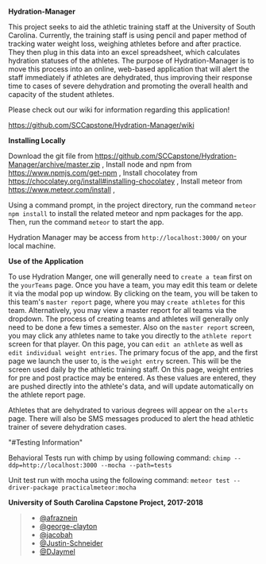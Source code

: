 **Hydration-Manager**

This project seeks to aid the athletic training staff at the University of South Carolina.
Currently, the training staff is using pencil and paper method of tracking water weight loss, weighing athletes before and after practice.
They then plug in this data into an excel spreadsheet, which calculates hydration statuses of the athletes.
The purpose of Hydration-Manager is to move this process into an online, web-based application that will alert the staff immediately if athletes are dehydrated,
thus improving their response time to cases of severe dehydration and promoting the overall health and capacity of the student athletes.

Please check out our wiki for information regarding this application!

https://github.com/SCCapstone/Hydration-Manager/wiki

**Installing Locally**

Download the git file from https://github.com/SCCapstone/Hydration-Manager/archive/master.zip ,
Install node and npm from https://www.npmjs.com/get-npm ,
Install chocolatey from https://chocolatey.org/install#installing-chocolatey ,
Install meteor from https://www.meteor.com/install ,

Using a command prompt, in the project directory, run the command `meteor npm install` to install the related meteor and npm packages for the app.
Then, run the command `meteor` to start the app.

Hydration Manager may be access from `http://localhost:3000/` on your local machine.

**Use of the Application**

To use Hydration Manger, one will generally need to `create a team` first on the `yourTeams` page.
Once you have a team, you may edit this team or delete it via the modal pop up window. 
By clicking on the team, you will be taken to this team's `master report` page, 
where you may `create athletes` for this team. Alternatively, you may view a master report for all teams via the dropdown.
The process of creating teams and athletes will generally only need to be done a few times a semester.
Also on the `master report` screen, 
you may click any athletes name to take you directly to the `athlete report` screen for that player. On this page, you can `edit an athlete` as well as `edit individual weight entries`.
The primary focus of the app, and the first page we launch the user to, is the `weight entry` screen. This will be the screen used daily by the athletic training staff.
On this page, weight entries for pre and post practice may be entered. As these values are entered, they are pushed directly into the athlete's data, and will update automatically on the athlete report page.

Athletes that are dehydrated to various degrees will appear on the `alerts` page. There will also be SMS messages produced to alert the head athletic trainer of severe dehydration cases.




"#Testing Information"

Behavioral Tests run with chimp by using following command:
`chimp --ddp=http://localhost:3000 --mocha --path=tests`

Unit test run with mocha using the following command:
`meteor test --driver-package practicalmeteor:mocha`

**University of South Carolina Capstone Project, 2017-2018**
> * [@afraznein](https://github.com/afraznein)
> * [@george-clayton](https://github.com/george-clayton)
> * [@jacobah](https://github.com/jacobah)
> * [@Justin-Schneider](https://github.com/Justin-Schneider)
> * [@DJaymel](https://github.com/DJaymel)
